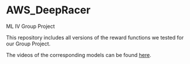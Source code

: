 # AWS_DeepRacer
ML IV Group Project


This repository includes all versions of the reward functions we tested for our Group Project. 

The videos of the corresponding models can be found [here](https://drive.google.com/drive/folders/1SNJ8kO5DMKOlxdn2YVzVJt9qfAvDoUiP?usp=sharing).

